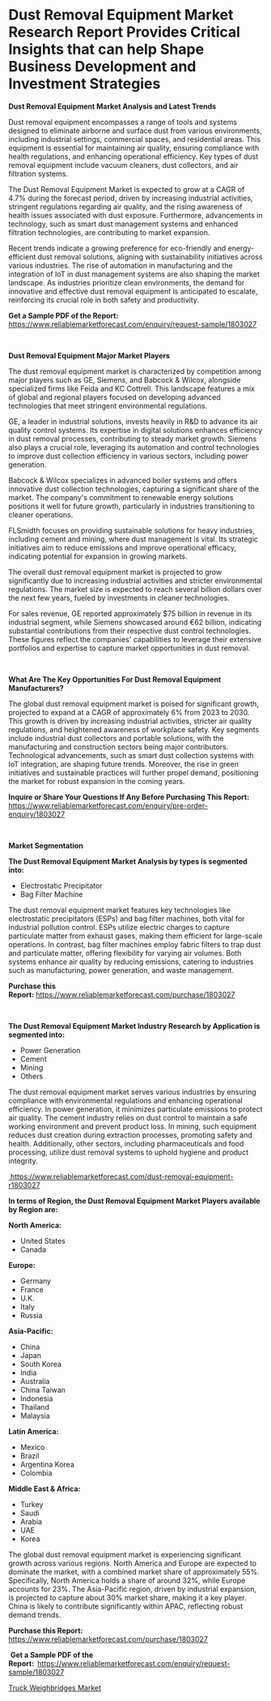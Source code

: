 <p><h1>Dust Removal Equipment Market Research Report Provides Critical Insights that can help Shape Business Development and Investment Strategies</h1></p><p><strong>Dust Removal Equipment Market Analysis and Latest Trends</strong></p>
<p><p>Dust removal equipment encompasses a range of tools and systems designed to eliminate airborne and surface dust from various environments, including industrial settings, commercial spaces, and residential areas. This equipment is essential for maintaining air quality, ensuring compliance with health regulations, and enhancing operational efficiency. Key types of dust removal equipment include vacuum cleaners, dust collectors, and air filtration systems.</p><p>The Dust Removal Equipment Market is expected to grow at a CAGR of 4.7% during the forecast period, driven by increasing industrial activities, stringent regulations regarding air quality, and the rising awareness of health issues associated with dust exposure. Furthermore, advancements in technology, such as smart dust management systems and enhanced filtration technologies, are contributing to market expansion. </p><p>Recent trends indicate a growing preference for eco-friendly and energy-efficient dust removal solutions, aligning with sustainability initiatives across various industries. The rise of automation in manufacturing and the integration of IoT in dust management systems are also shaping the market landscape. As industries prioritize clean environments, the demand for innovative and effective dust removal equipment is anticipated to escalate, reinforcing its crucial role in both safety and productivity.</p></p>
<p><strong>Get a Sample PDF of the Report:&nbsp;</strong> <a href="https://www.reliablemarketforecast.com/enquiry/request-sample/1803027?utm_campaign=2193&utm_medium=2&utm_source=Github&utm_content=ia&utm_term=19022025&utm_id=dust-removal-equipment">https://www.reliablemarketforecast.com/enquiry/request-sample/1803027</a></p>
<p>&nbsp;</p>
<p><strong>Dust Removal Equipment Major Market Players</strong></p>
<p><p>The dust removal equipment market is characterized by competition among major players such as GE, Siemens, and Babcock & Wilcox, alongside specialized firms like Feida and KC Cottrell. This landscape features a mix of global and regional players focused on developing advanced technologies that meet stringent environmental regulations.</p><p>GE, a leader in industrial solutions, invests heavily in R&D to advance its air quality control systems. Its expertise in digital solutions enhances efficiency in dust removal processes, contributing to steady market growth. Siemens also plays a crucial role, leveraging its automation and control technologies to improve dust collection efficiency in various sectors, including power generation.</p><p>Babcock & Wilcox specializes in advanced boiler systems and offers innovative dust collection technologies, capturing a significant share of the market. The company's commitment to renewable energy solutions positions it well for future growth, particularly in industries transitioning to cleaner operations.</p><p>FLSmidth focuses on providing sustainable solutions for heavy industries, including cement and mining, where dust management is vital. Its strategic initiatives aim to reduce emissions and improve operational efficacy, indicating potential for expansion in growing markets.</p><p>The overall dust removal equipment market is projected to grow significantly due to increasing industrial activities and stricter environmental regulations. The market size is expected to reach several billion dollars over the next few years, fueled by investments in cleaner technologies.</p><p>For sales revenue, GE reported approximately $75 billion in revenue in its industrial segment, while Siemens showcased around €62 billion, indicating substantial contributions from their respective dust control technologies. These figures reflect the companies' capabilities to leverage their extensive portfolios and expertise to capture market opportunities in dust removal.</p></p>
<p>&nbsp;</p>
<p><strong>What Are The Key Opportunities For Dust Removal Equipment Manufacturers?</strong></p>
<p><p>The global dust removal equipment market is poised for significant growth, projected to expand at a CAGR of approximately 6% from 2023 to 2030. This growth is driven by increasing industrial activities, stricter air quality regulations, and heightened awareness of workplace safety. Key segments include industrial dust collectors and portable solutions, with the manufacturing and construction sectors being major contributors. Technological advancements, such as smart dust collection systems with IoT integration, are shaping future trends. Moreover, the rise in green initiatives and sustainable practices will further propel demand, positioning the market for robust expansion in the coming years.</p></p>
<p><strong>Inquire or Share Your Questions If Any Before Purchasing This Report:</strong> <a href="https://www.reliablemarketforecast.com/enquiry/pre-order-enquiry/1803027?utm_campaign=2193&utm_medium=2&utm_source=Github&utm_content=ia&utm_term=19022025&utm_id=dust-removal-equipment">https://www.reliablemarketforecast.com/enquiry/pre-order-enquiry/1803027</a></p>
<p>&nbsp;</p>
<p><strong>Market Segmentation</strong></p>
<p><strong>The Dust Removal Equipment Market Analysis by types is segmented into:</strong></p>
<p><ul><li>Electrostatic Precipitator</li><li>Bag Filter Machine</li></ul></p>
<p><p>The dust removal equipment market features key technologies like electrostatic precipitators (ESPs) and bag filter machines, both vital for industrial pollution control. ESPs utilize electric charges to capture particulate matter from exhaust gases, making them efficient for large-scale operations. In contrast, bag filter machines employ fabric filters to trap dust and particulate matter, offering flexibility for varying air volumes. Both systems enhance air quality by reducing emissions, catering to industries such as manufacturing, power generation, and waste management.</p></p>
<p><strong>Purchase this Report:&nbsp;</strong><a href="https://www.reliablemarketforecast.com/purchase/1803027?utm_campaign=2193&utm_medium=2&utm_source=Github&utm_content=ia&utm_term=19022025&utm_id=dust-removal-equipment">https://www.reliablemarketforecast.com/purchase/1803027</a></p>
<p>&nbsp;</p>
<p><strong>The Dust Removal Equipment Market Industry Research by Application is segmented into:</strong></p>
<p><ul><li>Power Generation</li><li>Cement</li><li>Mining</li><li>Others</li></ul></p>
<p><p>The dust removal equipment market serves various industries by ensuring compliance with environmental regulations and enhancing operational efficiency. In power generation, it minimizes particulate emissions to protect air quality. The cement industry relies on dust control to maintain a safe working environment and prevent product loss. In mining, such equipment reduces dust creation during extraction processes, promoting safety and health. Additionally, other sectors, including pharmaceuticals and food processing, utilize dust removal systems to uphold hygiene and product integrity.</p></p>
<p><a href="https://www.reliablemarketforecast.com/dust-removal-equipment-r1803027?utm_campaign=2193&utm_medium=2&utm_source=Github&utm_content=ia&utm_term=19022025&utm_id=dust-removal-equipment">&nbsp;https://www.reliablemarketforecast.com/dust-removal-equipment-r1803027</a></p>
<p><strong>In terms of Region, the Dust Removal Equipment Market Players available by Region are:</strong></p>
<p>
    <p> <strong> North America: </strong>
        <ul>
            <li>United States</li>
            <li>Canada</li>
        </ul>
        </p> 
    <p> <strong> Europe: </strong>
        <ul>
            <li>Germany</li>
            <li>France</li>
            <li>U.K.</li>
            <li>Italy</li>
            <li>Russia</li>
        </ul>
        </p> 
    <p> <strong> Asia-Pacific: </strong>
        <ul>
            <li>China</li>
            <li>Japan</li>
            <li>South Korea</li>
            <li>India</li>
            <li>Australia</li>
            <li>China Taiwan</li>
            <li>Indonesia</li>
            <li>Thailand</li>
            <li>Malaysia</li>
        </ul>
        </p> 
    <p> <strong> Latin America: </strong>
        <ul>
            <li>Mexico</li>
            <li>Brazil</li>
            <li>Argentina Korea</li>
            <li>Colombia</li>
        </ul>
        </p> 
    <p> <strong> Middle East & Africa: </strong>
        <ul>
            <li>Turkey</li>
            <li>Saudi</li>
            <li>Arabia</li>
            <li>UAE</li>
            <li>Korea</li>
        </ul>
    </p>
    </p>
<p><p>The global dust removal equipment market is experiencing significant growth across various regions. North America and Europe are expected to dominate the market, with a combined market share of approximately 55%. Specifically, North America holds a share of around 32%, while Europe accounts for 23%. The Asia-Pacific region, driven by industrial expansion, is projected to capture about 30% market share, making it a key player. China is likely to contribute significantly within APAC, reflecting robust demand trends.</p></p>
<p><strong>Purchase this Report: </strong><a href="https://www.reliablemarketforecast.com/purchase/1803027?utm_campaign=2193&utm_medium=2&utm_source=Github&utm_content=ia&utm_term=19022025&utm_id=dust-removal-equipment">https://www.reliablemarketforecast.com/purchase/1803027</a></p>
<p>&nbsp;<strong>Get a Sample PDF of the Report:&nbsp;&nbsp;</strong><a href="https://www.reliablemarketforecast.com/enquiry/request-sample/1803027?utm_campaign=2193&utm_medium=2&utm_source=Github&utm_content=ia&utm_term=19022025&utm_id=dust-removal-equipment">https://www.reliablemarketforecast.com/enquiry/request-sample/1803027</a></p>
<p><strong></strong></p>
<p><p><a href="https://github.com/millionkaryn68/Market-Research-Report-List-1/blob/main/truck-weighbridges-market.md?utm_campaign=2193&utm_medium=2&utm_source=Github&utm_content=ia&utm_term=19022025&utm_id=dust-removal-equipment">Truck Weighbridges Market</a></p></p>